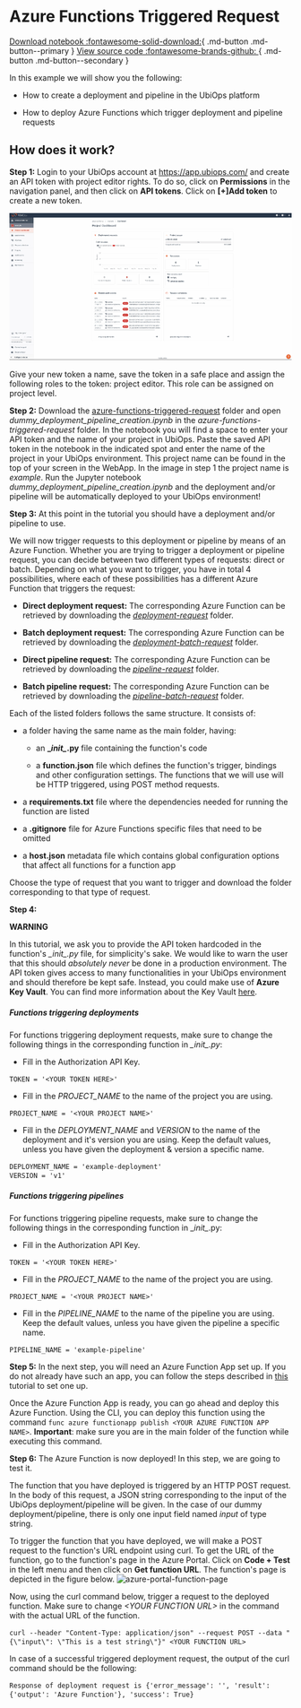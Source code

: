 # Azure Functions Triggered Request

[Download notebook :fontawesome-solid-download:](https://download-github.ubiops.com/#!/home?url=https://github.com/UbiOps/tutorials/tree/master/azure-functions-triggered-request/azure-functions-triggered-request){ .md-button .md-button--primary } [View source code :fontawesome-brands-github: ](https://github.com/UbiOps/tutorials/blob/master/azure-functions-triggered-request/azure-functions-triggered-request/azure-functions-triggered-request.ipynb){ .md-button .md-button--secondary }

In this example we will show you the following:

- How to create a deployment and pipeline in the UbiOps platform

- How to deploy Azure Functions which trigger deployment and pipeline requests


## How does it work?

**Step 1:** Login to your UbiOps account at https://app.ubiops.com/ and create an API token with project editor
 rights. To do so, click on **Permissions** in the navigation panel, and then click on **API tokens**.
Click on **[+]Add token** to create a new token.

![Creating an API token](../pictures/create-token.gif)

Give your new token a name, save the token in a safe place and assign the following roles to the token: project editor.
This role can be assigned on project level.

**Step 2:** Download the [azure-functions-triggered-request](https://download-github.ubiops.com/#!/home?url=https://github.com/UbiOps/tutorials/tree/master/azure-functions-triggered-request/azure-functions-triggered-request) folder and open *dummy_deployment_pipeline_creation.ipynb* in the *azure-functions-triggered-request* folder. In the notebook you will find a space
to enter your API token and the name of your project in UbiOps. Paste the saved API token in the notebook in the indicated spot
and enter the name of the project in your UbiOps environment. This project name can be found in the top of your screen in the
WebApp. In the image in step 1 the project name is *example*. Run the Jupyter notebook *dummy_deployment_pipeline_creation.ipynb* and the deployment and/or pipeline will be automatically deployed to your UbiOps environment!


**Step 3:** At this point in the tutorial you should have a deployment and/or pipeline to use.

We will now trigger requests to this deployment or pipeline by means of an Azure Function. Whether you are trying to
trigger a deployment or pipeline request, you can decide between two different types of requests: direct or batch.
Depending on what you want to trigger, you have in total 4 possibilities, where each of these possibilities has a
different Azure Function that triggers the request:


- **Direct deployment request:** The corresponding Azure Function can be retrieved by downloading the [*deployment-request*](https://storage.googleapis.com/ubiops/data/Integration%20with%20cloud%20provider%20tools/azure-functions-triggered-request/deployment-request.zip) folder.

- **Batch deployment request:** The corresponding Azure Function can be retrieved by downloading the [*deployment-batch-request*](https://storage.googleapis.com/ubiops/data/Integration%20with%20cloud%20provider%20tools/azure-functions-triggered-request/deployment-batch-request.zip) folder.

- **Direct pipeline request:** The corresponding Azure Function can be retrieved by downloading the [*pipeline-request*](https://storage.googleapis.com/ubiops/data/Integration%20with%20cloud%20provider%20tools/azure-functions-triggered-request/pipeline-request.zip) folder.

- **Batch pipeline request:** The corresponding Azure Function can be retrieved by downloading the [*pipeline-batch-request*](https://storage.googleapis.com/ubiops/data/Integration%20with%20cloud%20provider%20tools/azure-functions-triggered-request/pipeline-batch-request.zip) folder.


Each of the listed folders follows the same structure. It consists of:

- a folder having the same name as the main folder, having:

  - an **\__init\__.py** file containing the function's code
  
  - a **function.json** file which defines the function's trigger, bindings and other configuration settings. The functions that we will use will be HTTP triggered, using POST method requests.

- a **requirements.txt** file where the dependencies needed for running the function are listed

- a **.gitignore** file for Azure Functions specific files that need to be omitted

- a **host.json** metadata file which contains global configuration options that affect all functions for a function app


Choose the type of request that you want to trigger and download the folder corresponding to that type of request.

**Step 4:**

**WARNING**

In this tutorial, we ask you to provide the API token hardcoded in the function's *\__init\__.py* file, for simplicity's
sake. We would like to warn the user that this should *absolutely never* be done in a production environment.
The API token gives access to many functionalities in your UbiOps environment and should therefore be kept safe. Instead, you could make use of **Azure Key Vault**. You can find more information about the Key Vault [here](https://docs.microsoft.com/en-us/azure/key-vault/general/overview).


##### Functions triggering deployments
For functions triggering deployment requests, make sure to change the following things in the corresponding function in *\__init\__.py*:

-  Fill in the Authorization API Key.  
```
TOKEN = '<YOUR TOKEN HERE>'
```

-  Fill in the *PROJECT_NAME* to the name of the project you are using. 

```
PROJECT_NAME = '<YOUR PROJECT NAME>'
```

-  Fill in the *DEPLOYMENT_NAME* and *VERSION* to the name of the deployment and it's version you are using.
Keep the default values, unless you have given the deployment & version a specific name. 

```
DEPLOYMENT_NAME = 'example-deployment'
VERSION = 'v1'
```

##### Functions triggering pipelines

For functions triggering pipeline requests, make sure to change the following things in the corresponding function in \__init\__.py:

-  Fill in the Authorization API Key.  
```
TOKEN = '<YOUR TOKEN HERE>'
```

-  Fill in the *PROJECT_NAME* to the name of the project you are using. 

```
PROJECT_NAME = '<YOUR PROJECT NAME>'
```

-  Fill in the *PIPELINE_NAME* to the name of the pipeline you are using.
Keep the default values, unless you have given the pipeline a specific name. 

```
PIPELINE_NAME = 'example-pipeline'
```


**Step 5:** In the next step, you will need an Azure Function App set up. If you do not already have such an app, you can follow the steps 
described in [this](https://docs.microsoft.com/en-us/azure/azure-functions/functions-create-function-app-portal) tutorial to set one up.


Once the Azure Function App is ready, you can go ahead and deploy this Azure Function. Using the CLI, you can deploy this function using the command
```func azure functionapp publish <YOUR AZURE FUNCTION APP NAME>```. 
**Important**: make sure you are in the main folder of the function while executing this command.

**Step 6:** The Azure Function is now deployed! In this step, we are going to test it.

The function that you have deployed is triggered by an HTTP POST request. In the body of this request, a JSON string corresponding to the input of the UbiOps deployment/pipeline will be given.
In the case of our dummy deployment/pipeline, there is only one input field named *input* of type string.

To trigger the function that you have deployed, we will make a POST request to the function's URL endpoint using curl. To get the URL of the function, go to the function's page in the Azure Portal. Click on **Code + Test** in the left menu and then click on **Get function URL**. The function's page is depicted in the figure below. 
![azure-portal-function-page](https://storage.googleapis.com/ubiops/data/Integration%20with%20cloud%20provider%20tools/azure-functions-triggered-request/function_page.png)


Now, using the curl command below, trigger a request to the deployed function. Make sure to change *\<YOUR FUNCTION URL\>* in the command with the actual URL of the function.
```
curl --header "Content-Type: application/json" --request POST --data "{\"input\": \"This is a test string\"}" <YOUR FUNCTION URL>
```

In case of a successful triggered deployment request, the output of the curl command should be the following:
```
Response of deployment request is {'error_message': '', 'result': {'output': 'Azure Function'}, 'success': True}
```